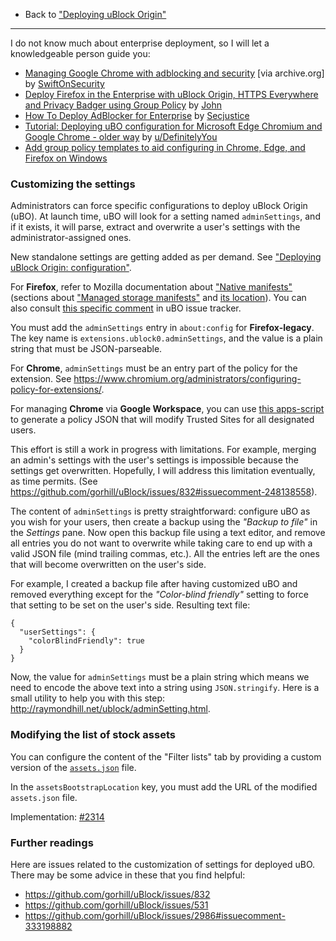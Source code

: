 - Back to ["Deploying uBlock Origin"](./Deploying-uBlock-Origin)

***

I do not know much about enterprise deployment, so I will let a knowledgeable person guide you:

- [Managing Google Chrome with adblocking and security](https://web.archive.org/web/20220816090848/https://decentsecurity.com/ublock-for-google-chrome-deployment/) [via archive.org] by [SwiftOnSecurity](https://twitter.com/SwiftOnSecurity/status/783348579943317504)
- [Deploy Firefox in the Enterprise with uBlock Origin, HTTPS Everywhere and Privacy Badger using Group Policy](https://www.winsysadminblog.com/2019/03/deploy-firefox-in-the-enterprise-with-ublock-origin-https-everywhere-and-privacy-badger-using-group-policy/) by [John](https://www.winsysadminblog.com/about-me/)
- [How To Deploy AdBlocker for Enterprise](https://www.secjuice.com/how-to-deploy-adblocker-for-smbs/) by [Secjustice](https://twitter.com/secjuice)
- [Tutorial: Deploying uBO configuration for Microsoft Edge Chromium and Google Chrome - older way](https://www.reddit.com/r/uBlockOrigin/comments/o7q2ou/comment/h3cplhd/) by [u/DefinitelyYou](https://www.reddit.com/user/DefinitelyYou)
- [Add group policy templates to aid configuring in Chrome, Edge, and Firefox on Windows](https://github.com/gorhill/uBlock/pull/3865)

### Customizing the settings

Administrators can force specific configurations to deploy uBlock Origin (uBO). At launch time, uBO will look for a setting named `adminSettings`, and if it exists, it will parse, extract and overwrite a user's settings with the administrator-assigned ones.

New standalone settings are getting added as per demand. See ["Deploying uBlock Origin: configuration"](./Deploying-uBlock-Origin:-configuration).

For **Firefox**, refer to Mozilla documentation about ["Native manifests"](https://developer.mozilla.org/en-US/docs/Mozilla/Add-ons/WebExtensions/Native_manifests) (sections about ["Managed storage manifests"](https://developer.mozilla.org/en-US/docs/Mozilla/Add-ons/WebExtensions/Native_manifests#managed_storage_manifests) and [its location](https://developer.mozilla.org/en-US/docs/Mozilla/Add-ons/WebExtensions/Native_manifests#manifest_location)). You can also consult [this specific comment](https://github.com/gorhill/uBlock/issues/2986#issuecomment-364035002) in uBO issue tracker.

You must add the `adminSettings` entry in `about:config` for **Firefox-legacy**. The key name is `extensions.ublock0.adminSettings`, and the value is a plain string that must be JSON-parseable.

For **Chrome**, `adminSettings` must be an entry part of the policy for the extension. See <https://www.chromium.org/administrators/configuring-policy-for-extensions/>.

For managing **Chrome** via **Google Workspace**, you can use [this apps-script](https://github.com/Landsil/apps_script--GoogleWorkspace-API/blob/master/uBlock_Origin_GSuite_policy.gs) to generate a policy JSON that will modify Trusted Sites for all designated users.

This effort is still a work in progress with limitations. For example, merging an admin's settings with the user's settings is impossible because the settings get overwritten. Hopefully, I will address this limitation eventually, as time permits. (See https://github.com/gorhill/uBlock/issues/832#issuecomment-248138558).

The content of `adminSettings` is pretty straightforward: configure uBO as you wish for your users, then create a backup using the _"Backup to file"_ in the _Settings_ pane. Now open this backup file using a text editor, and remove all entries you do not want to overwrite while taking care to end up with a valid JSON file (mind trailing commas, etc.). All the entries left are the ones that will become overwritten on the user's side.

For example, I created a backup file after having customized uBO and removed everything except for the _"Color-blind friendly"_ setting to force that setting to be set on the user's side. Resulting text file:

    {
      "userSettings": {
        "colorBlindFriendly": true
      }
    }

Now, the value for `adminSettings` must be a plain string which means we need to encode the above text into a string using `JSON.stringify`. Here is a small utility to help you with this step: <http://raymondhill.net/ublock/adminSetting.html>.

### Modifying the list of stock assets

You can configure the content of the "Filter lists" tab by providing a custom version of the [`assets.json`](https://github.com/gorhill/uBlock/blob/16a0ebbfb05c4582ecc68454ba3b45b403164dde/assets/assets.json) file.

In the `assetsBootstrapLocation` key, you must add the URL of the modified `assets.json` file.

Implementation: [#2314](https://github.com/gorhill/uBlock/pull/2314)

### Further readings

Here are issues related to the customization of settings for deployed uBO. There may be some advice in these that you find helpful:
- https://github.com/gorhill/uBlock/issues/832
- https://github.com/gorhill/uBlock/issues/531
- https://github.com/gorhill/uBlock/issues/2986#issuecomment-333198882